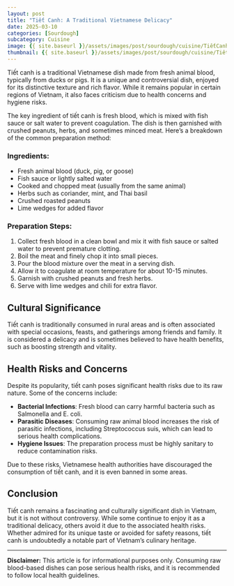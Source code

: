 ```yaml
---
layout: post
title: "Tiết Canh: A Traditional Vietnamese Delicacy"
date: 2025-03-10
categories: [Sourdough]
subcategory: Cuisine
image: {{ site.baseurl }}/assets/images/post/sourdough/cuisine/TiếtCanhATraditionalVietnameseDelicacy.jpg
thumbnail: {{ site.baseurl }}/assets/images/post/sourdough/cuisine/TiếtCanhATraditionalVietnameseDelicacy.jpg
---
```



Tiết canh is a traditional Vietnamese dish made from fresh animal blood, typically from ducks or pigs. It is a unique and controversial dish, enjoyed for its distinctive texture and rich flavor. While it remains popular in certain regions of Vietnam, it also faces criticism due to health concerns and hygiene risks.

The key ingredient of tiết canh is fresh blood, which is mixed with fish sauce or salt water to prevent coagulation. The dish is then garnished with crushed peanuts, herbs, and sometimes minced meat. Here’s a breakdown of the common preparation method:

### Ingredients:
- Fresh animal blood (duck, pig, or goose)
- Fish sauce or lightly salted water
- Cooked and chopped meat (usually from the same animal)
- Herbs such as coriander, mint, and Thai basil
- Crushed roasted peanuts
- Lime wedges for added flavor

### Preparation Steps:
1. Collect fresh blood in a clean bowl and mix it with fish sauce or salted water to prevent premature clotting.
2. Boil the meat and finely chop it into small pieces.
3. Pour the blood mixture over the meat in a serving dish.
4. Allow it to coagulate at room temperature for about 10-15 minutes.
5. Garnish with crushed peanuts and fresh herbs.
6. Serve with lime wedges and chili for extra flavor.

## Cultural Significance

Tiết canh is traditionally consumed in rural areas and is often associated with special occasions, feasts, and gatherings among friends and family. It is considered a delicacy and is sometimes believed to have health benefits, such as boosting strength and vitality.

## Health Risks and Concerns

Despite its popularity, tiết canh poses significant health risks due to its raw nature. Some of the concerns include:

- **Bacterial Infections**: Fresh blood can carry harmful bacteria such as Salmonella and E. coli.
- **Parasitic Diseases**: Consuming raw animal blood increases the risk of parasitic infections, including Streptococcus suis, which can lead to serious health complications.
- **Hygiene Issues**: The preparation process must be highly sanitary to reduce contamination risks.

Due to these risks, Vietnamese health authorities have discouraged the consumption of tiết canh, and it is even banned in some areas.

## Conclusion

Tiết canh remains a fascinating and culturally significant dish in Vietnam, but it is not without controversy. While some continue to enjoy it as a traditional delicacy, others avoid it due to the associated health risks. Whether admired for its unique taste or avoided for safety reasons, tiết canh is undoubtedly a notable part of Vietnam’s culinary heritage.

---

**Disclaimer:** This article is for informational purposes only. Consuming raw blood-based dishes can pose serious health risks, and it is recommended to follow local health guidelines.

